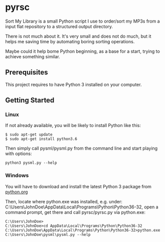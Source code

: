 # pyrsc
Sort My Library is a small Python script I use to order/sort my MP3s from a input flat repository to a structured output directory.

There is not much about it. It's very small and does not do much, but it helps me saving time by automating boring sorting operations. 

Maybe could it help bome Python beginning, as a base for a start, trying to achieve something similar.

## Prerequisites

This project requires to have Python 3 installed on your computer. 

## Getting Started

### Linux

If not already available, you will be likely to install Python like this:
```
$ sudo apt-get update
$ sudo apt-get install python3.6
```

Then simply call pysml/pysml.py from the command line and start playing with options:
```
python3 pysml.py --help
```

### Windows

You will have to download and install the latest Python 3 package from [python.org](https://www.python.org/downloads/windows/)

Then, locate where python.exe was installed, e.g. under: C:\Users\JohnDoe\AppData\Local\Programs\Python\Python36-32, open a command prompt, get there and call pyrsc/pyrsc.py via python.exe:
```
C:\Users\JohnDoe>
C:\Users\JohnDoe>cd AppData\Local\Programs\Python\Python36-32
C:\Users\JohnDoe\AppData\Local\Programs\Python\Python36-32>python.exe C:\Users\JohnDoe\pysml\pysml.py --help
```
